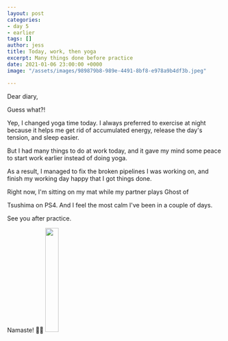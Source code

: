 ```yaml
---
layout: post
categories:
- day 5
- earlier
tags: []
author: jess
title: Today, work, then yoga
excerpt: Many things done before practice
date: 2021-01-06 23:00:00 +0000
image: "/assets/images/989879b8-989e-4491-8bf8-e978a9b4df3b.jpeg"

---
```

Dear diary,

Guess what?!

Yep, I changed yoga time today. I always preferred to exercise at night because it helps me get rid of accumulated energy, release the day's tension, and sleep easier.

But I had many things to do at work today, and it gave my mind some peace to start work earlier instead of doing yoga.

As a result, I managed to fix the broken pipelines I was working on, and finish my working day happy that I got things done.

Right now, I'm sitting on my mat while my partner plays Ghost of

Tsushima on PS4. And I feel the most calm I've been in a couple of days.

See you after practice.

Namaste! 🧘‍♀️ <img width="25%" height="25%" src="{{site.url}}{{site.baseurl}}/assets/images/jess-signature.gif">
